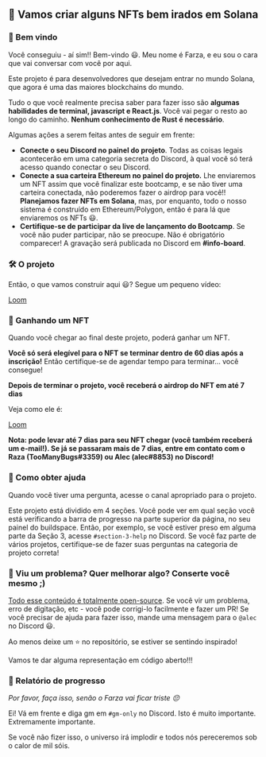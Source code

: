 ## 💎 Vamos criar alguns NFTs bem irados em Solana

### 👋 Bem vindo

Você conseguiu - aí sim!! Bem-vindo 😃. Meu nome é Farza, e eu sou o cara que vai conversar com você por aqui.

Este projeto é para desenvolvedores que desejam entrar no mundo Solana, que agora é uma das maiores blockchains do mundo.

Tudo o que você realmente precisa saber para fazer isso são **algumas habilidades de terminal, javascript e React.js**. Você vai pegar o resto ao longo do caminho. **Nenhum conhecimento de Rust é necessário**. 

Algumas ações a serem feitas antes de seguir em frente:

* **Conecte o seu Discord no painel do projeto**. Todas as coisas legais acontecerão em uma categoria secreta do Discord, à qual você só terá acesso quando conectar o seu Discord.
* **Conecte a sua carteira Ethereum no painel do projeto.** Lhe enviaremos um NFT assim que você finalizar este bootcamp, e se não tiver uma carteira conectada, não poderemos fazer o airdrop para você!! **Planejamos fazer NFTs em Solana**, mas, por enquanto, todo o nosso sistema é construído em Ethereum/Polygon, então é para lá que enviaremos os NFTs 😃.
* **Certifique-se de participar da live de lançamento do Bootcamp**. Se você não puder participar, não se preocupe. Não é obrigatório comparecer! A gravação será publicada no Discord em **#info-board**.

### 🛠 O projeto

Então, o que vamos construir aqui 😃? Segue um pequeno vídeo:

[Loom](https://www.loom.com/share/837446b7f9f44e519e383a39df620c98)

### 💎 Ganhando um NFT

Quando você chegar ao final deste projeto, poderá ganhar um NFT.

**Você só será elegível para o NFT se terminar dentro de 60 dias após a inscrição!** Então certifique-se de agendar tempo para terminar… você consegue!

**Depois de terminar o projeto, você receberá o airdrop do NFT em até 7 dias**

Veja como ele é:

[Loom](https://www.loom.com/share/a538ff4207a544779807a1358606b441)

**Nota: pode levar até 7 dias para seu NFT chegar (você também receberá um e-mail!). Se já se passaram mais de 7 dias, entre em contato com o Raza (TooManyBugs#3359) ou Alec (alec#8853) no Discord!**

### 🤚 Como obter ajuda

Quando você tiver uma pergunta, acesse o canal apropriado para o projeto.

Este projeto está dividido em 4 seções. Você pode ver em qual seção você está verificando a barra de progresso na parte superior da página, no seu painel do buildspace. Então, por exemplo, se você estiver preso em alguma parte da Seção 3, acesse `#section-3-help` no Discord. Se você faz parte de vários projetos, certifique-se de fazer suas perguntas na categoria de projeto correta! 

### 🤘 Viu um problema? Quer melhorar algo? Conserte você mesmo ;)

[Todo esse conteúdo é totalmente open-source](https://github.com/buildspace/buildspace-projects). Se você vir um problema, erro de digitação, etc - você pode corrigi-lo facilmente e fazer um PR! Se você precisar de ajuda para fazer isso, mande uma mensagem para o `@alec` no Discord 😃.

Ao menos deixe um ⭐ no repositório, se estiver se sentindo inspirado!

Vamos te dar alguma representação em código aberto!!!

### 🚨 Relatório de progresso

_Por favor, faça isso, senão o Farza vai ficar triste 😔_

Ei! Vá em frente e diga gm em `#gm-only` no Discord. Isto é muito importante. Extremamente importante.

Se você não fizer isso, o universo irá implodir e todos nós pereceremos sob o calor de mil sóis.
